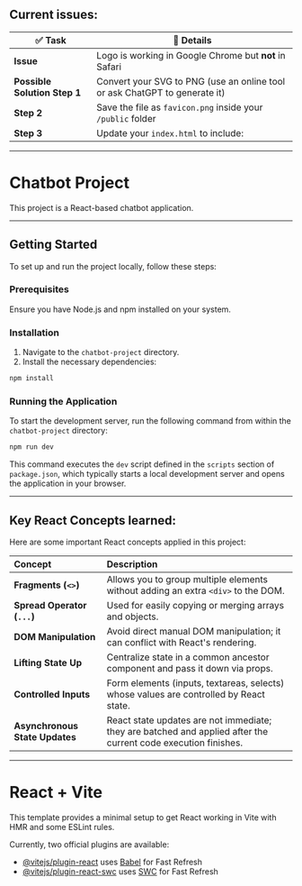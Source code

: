 ## Current issues:
| ✅ Task                       | 📝 Details                                                                 |
| ---------------------------- | -------------------------------------------------------------------------- |
| **Issue**                    | Logo is working in Google Chrome but **not** in Safari                     |
| **Possible Solution Step 1** | Convert your SVG to PNG (use an online tool or ask ChatGPT to generate it) |
| **Step 2**                   | Save the file as `favicon.png` inside your `/public` folder                |
| **Step 3**                   | Update your `index.html` to include:                                       |


-----

# Chatbot Project

This project is a React-based chatbot application.

-----

## Getting Started

To set up and run the project locally, follow these steps:

### Prerequisites

Ensure you have Node.js and npm installed on your system.

### Installation

1.  Navigate to the `chatbot-project` directory.
2.  Install the necessary dependencies:
  ```bash
  npm install
  ```

### Running the Application

To start the development server, run the following command from within the `chatbot-project` directory:

```bash
npm run dev
```

This command executes the `dev` script defined in the `scripts` section of `package.json`, which typically starts a local development server and opens the application in your browser.

-----

## Key React Concepts learned:

Here are some important React concepts applied in this project:

| Concept             | Description                                                                  |
| :------------------ | :--------------------------------------------------------------------------- |
| **Fragments (`<>`)** | Allows you to group multiple elements without adding an extra `<div>` to the DOM. |
| **Spread Operator (`...`)** | Used for easily copying or merging arrays and objects.                      |
| **DOM Manipulation** | Avoid direct manual DOM manipulation; it can conflict with React's rendering. |
| **Lifting State Up** | Centralize state in a common ancestor component and pass it down via props.  |
| **Controlled Inputs** | Form elements (inputs, textareas, selects) whose values are controlled by React state. |
| **Asynchronous State Updates** | React state updates are not immediate; they are batched and applied after the current code execution finishes. |

-----
# React + Vite

This template provides a minimal setup to get React working in Vite with HMR and some ESLint rules.

Currently, two official plugins are available:

- [@vitejs/plugin-react](https://github.com/vitejs/vite-plugin-react/blob/main/packages/plugin-react/README.md) uses [Babel](https://babeljs.io/) for Fast Refresh
- [@vitejs/plugin-react-swc](https://github.com/vitejs/vite-plugin-react-swc) uses [SWC](https://swc.rs/) for Fast Refresh
